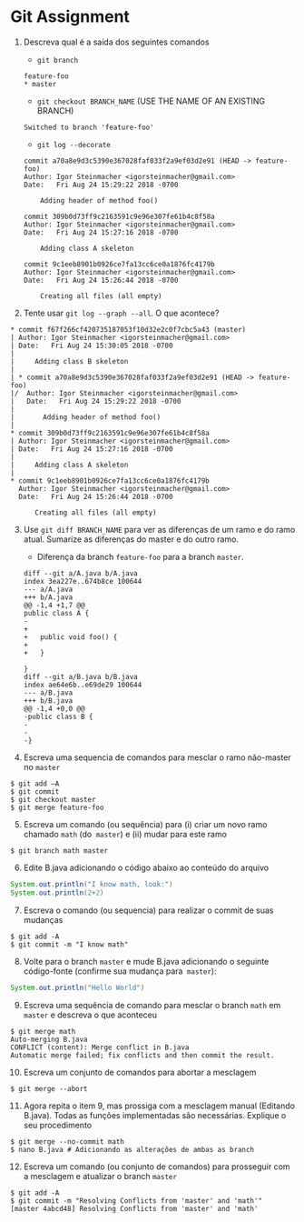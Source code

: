 # Git Assignment

1. Descreva qual é a saída dos seguintes comandos
    -  `git branch` 
    ```
    feature-foo
    * master
    ```

    -  `git checkout BRANCH_NAME` (USE THE NAME OF AN EXISTING BRANCH)
    ```
    Switched to branch 'feature-foo'
    ```
    -  `git log --decorate`
    ```
    commit a70a8e9d3c5390e367028faf033f2a9ef03d2e91 (HEAD -> feature-foo)
    Author: Igor Steinmacher <igorsteinmacher@gmail.com>
    Date:   Fri Aug 24 15:29:22 2018 -0700

        Adding header of method foo()

    commit 309b0d73ff9c2163591c9e96e307fe61b4c8f58a
    Author: Igor Steinmacher <igorsteinmacher@gmail.com>
    Date:   Fri Aug 24 15:27:16 2018 -0700

        Adding class A skeleton

    commit 9c1eeb8901b0926ce7fa13cc6ce0a1876fc4179b
    Author: Igor Steinmacher <igorsteinmacher@gmail.com>
    Date:   Fri Aug 24 15:26:44 2018 -0700

        Creating all files (all empty)
    ```



2. Tente usar `git log --graph --all`. O que acontece?
```
* commit f67f266cf420735187053f10d32e2c0f7cbc5a43 (master)
| Author: Igor Steinmacher <igorsteinmacher@gmail.com>
| Date:   Fri Aug 24 15:30:05 2018 -0700
| 
|     Adding class B skeleton
|   
| * commit a70a8e9d3c5390e367028faf033f2a9ef03d2e91 (HEAD -> feature-foo)
|/  Author: Igor Steinmacher <igorsteinmacher@gmail.com>
|   Date:   Fri Aug 24 15:29:22 2018 -0700
|   
|       Adding header of method foo()
| 
* commit 309b0d73ff9c2163591c9e96e307fe61b4c8f58a
| Author: Igor Steinmacher <igorsteinmacher@gmail.com>
| Date:   Fri Aug 24 15:27:16 2018 -0700
| 
|     Adding class A skeleton
| 
* commit 9c1eeb8901b0926ce7fa13cc6ce0a1876fc4179b
  Author: Igor Steinmacher <igorsteinmacher@gmail.com>
  Date:   Fri Aug 24 15:26:44 2018 -0700
  
      Creating all files (all empty)
```

3. Use `git diff BRANCH_NAME`  para ver as diferenças de um ramo e do ramo atual.
   Sumarize as diferenças do master e do outro ramo.

   * Diferença da branch ```feature-foo``` para a branch ```master```.

    ```
    diff --git a/A.java b/A.java
    index 3ea227e..674b8ce 100644
    --- a/A.java
    +++ b/A.java
    @@ -1,4 +1,7 @@
    public class A {
    -
    +   
    +   public void foo() {
    +   
    +   }
    
    }
    diff --git a/B.java b/B.java
    index ae64e6b..e69de29 100644
    --- a/B.java
    +++ b/B.java
    @@ -1,4 +0,0 @@
    -public class B {
    -
    -
    -}
    ```

4. Escreva uma sequencia de comandos para mesclar o ramo não-master no `master`

```
$ git add –A
$ git commit
$ git checkout master
$ git merge feature-foo
```


5. Escreva um comando (ou sequência) para (i) criar um novo ramo chamado `math` (do` master`)
e (ii) mudar para este ramo

```
$ git branch math master
```
   
6. Edite B.java adicionando o código abaixo ao conteúdo do arquivo
```java
System.out.println("I know math, look:")
System.out.println(2+2)
```

7. Escreva o comando (ou sequencia) para realizar o commit de suas mudanças
```
$ git add -A
$ git commit -m "I know math"
```

8. Volte para o branch `master` e mude B.java adicionando o seguinte código-fonte (confirme sua mudança para` master`):
```java
System.out.println("Hello World")
```

9. Escreva uma sequência de comando para mesclar o branch `math` em` master` e descreva o que aconteceu
```
$ git merge math
Auto-merging B.java
CONFLICT (content): Merge conflict in B.java
Automatic merge failed; fix conflicts and then commit the result.
```
   
10. Escreva um conjunto de comandos para abortar a mesclagem
```
$ git merge --abort
```
   
11. Agora repita o item 9, mas prossiga com a mesclagem manual (Editando B.java). Todas as funções implementadas são necessárias. Explique o seu procedimento
```
$ git merge --no-commit math
$ nano B.java # Adicionando as alterações de ambas as branch
```

12. Escreva um comando (ou conjunto de comandos) para prosseguir com a mesclagem e atualizar o branch `master`
```
$ git add -A
$ git commit -m "Resolving Conflicts from 'master' and 'math'"
[master 4abcd48] Resolving Conflicts from 'master' and 'math'
```



 
